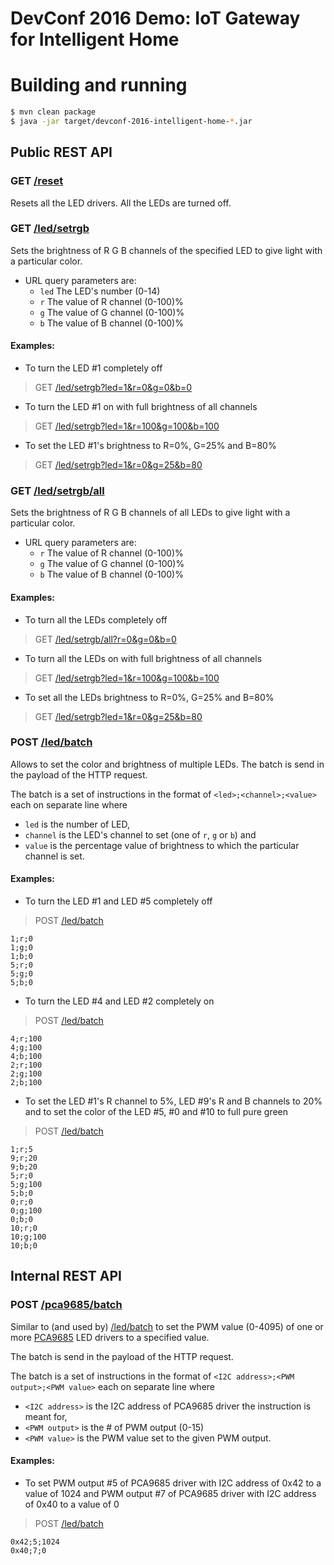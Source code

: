 # DevConf 2016 Demo: IoT Gateway for Intelligent Home

# Building and running
```sh
$ mvn clean package
$ java -jar target/devconf-2016-intelligent-home-*.jar
```

## Public REST API

### GET [/reset]()
Resets all the LED drivers. All the LEDs are turned off.

### GET [/led/setrgb]()
Sets the brightness of R G B channels of the specified LED to give light with a particular color.
* URL query parameters are:
    * `led` The LED's number (0-14)
    * `r`   The value of R channel (0-100)%
    * `g`   The value of G channel (0-100)%
    * `b`   The value of B channel (0-100)%

#### Examples:
* To turn the LED #1 completely off
> GET [/led/setrgb?led=1&r=0&g=0&b=0]()

* To turn the LED #1 on with full brightness of all channels
> GET [/led/setrgb?led=1&r=100&g=100&b=100]()

* To set the LED #1's brightness to R=0%, G=25% and B=80%
> GET [/led/setrgb?led=1&r=0&g=25&b=80]()

### GET [/led/setrgb/all]()
Sets the brightness of R G B channels of all LEDs to give light with a particular color.
* URL query parameters are:
    * `r`   The value of R channel (0-100)%
    * `g`   The value of G channel (0-100)%
    * `b`   The value of B channel (0-100)%

#### Examples:
* To turn all the LEDs completely off
> GET [/led/setrgb/all?r=0&g=0&b=0]()

* To turn all the LEDs on with full brightness of all channels
> GET [/led/setrgb?led=1&r=100&g=100&b=100]()

* To set all the LEDs brightness to R=0%, G=25% and B=80%
> GET [/led/setrgb?led=1&r=0&g=25&b=80]()

### POST [/led/batch]()
Allows to set the color and brightness of multiple LEDs. The batch is send in the payload of the HTTP request.

The batch is a set of instructions in the format of `<led>;<channel>;<value>` each on separate line where
* `led` is the number of LED,
* `channel` is the LED's channel to set (one of `r`, `g` or `b`) and
* `value` is the percentage value of brightness to which the particular channel is set.

#### Examples:
* To turn the LED #1 and LED #5 completely off
> POST [/led/batch]()

```
1;r;0
1;g;0
1;b;0
5;r;0
5;g;0
5;b;0
```

* To turn the LED #4 and LED #2 completely on
> POST [/led/batch]()

```
4;r;100
4;g;100
4;b;100
2;r;100
2;g;100
2;b;100
```

* To set the LED #1's R channel to 5%, LED #9's R and B channels to 20% and to set the color of the LED #5, #0 and #10 to full pure green
> POST [/led/batch]()

```
1;r;5
9;r;20
9;b;20
5;r;0
5;g;100
5;b;0
0;r;0
0;g;100
0;b;0
10;r;0
10;g;100
10;b;0
```

## Internal REST API
### POST [/pca9685/batch]()
Similar to (and used by) [/led/batch]() to set the PWM value (0-4095) of one or more [PCA9685](https://www.adafruit.com/product/815) LED drivers to a specified value.

The batch is send in the payload of the HTTP request.

The batch is a set of instructions in the format of `<I2C address>;<PWM output>;<PWM value>` each on separate line where
* `<I2C address>` is the I2C address of PCA9685 driver the instruction is meant for,
* `<PWM output>` is the # of PWM output (0-15)
* `<PWM value>` is the PWM value set to the given PWM output.

#### Examples:
* To set PWM output #5 of PCA9685 driver with I2C address of 0x42 to a value of 1024 and PWM output #7 of PCA9685 driver with I2C address of 0x40 to a value of 0
> POST [/led/batch]()

```
0x42;5;1024
0x40;7;0
```